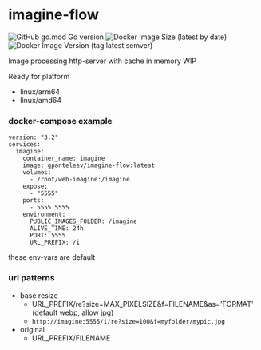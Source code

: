 # imagine-flow

![GitHub go.mod Go version](https://img.shields.io/github/go-mod/go-version/gleba/imagine-flow)
![Docker Image Size (latest by date)](https://img.shields.io/docker/image-size/gpanteleev/imagine-flow)
![Docker Image Version (tag latest semver)](https://img.shields.io/docker/v/gpanteleev/imagine-flow/latest)

Image processing http-server with cache in memory 
WIP

Ready for platform
- linux/arm64
- linux/amd64

### docker-compose example
```
version: "3.2"
services:
  imagine:
    container_name: imagine
    image: gpanteleev/imagine-flow:latest
    volumes:
      - /root/web-imagine:/imagine
    expose:
      - "5555"
    ports:
      - 5555:5555
    environment:
      PUBLIC_IMAGES_FOLDER: /imagine
      ALIVE_TIME: 24h      
      PORT: 5555
      URL_PREFIX: /i
```
these env-vars are default

### url patterns
- base resize
  -  URL_PREFIX/re?size=MAX_PIXELSIZE&f=FILENAME&as='FORMAT' (default webp, allow jpg)
  - `http://imagine:5555/i/re?size=100&f=myfolder/mypic.jpg`
- original
  - URL_PREFIX/FILENAME
